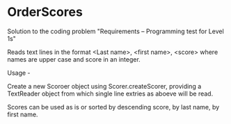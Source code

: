 # OrderScores

Solution to the coding problem "Requirements – Programming test for Level 1s"

Reads text lines in the format \<Last name\>, \<first name\>, \<score\> where names are upper case and score in an integer.

Usage -

Create a new Scoroer object using Scorer.createScorer, providing a TextReader object from which single line extries as aboeve will be read.

Scores can be used as is or sorted by descending score, by last name, by first name.
